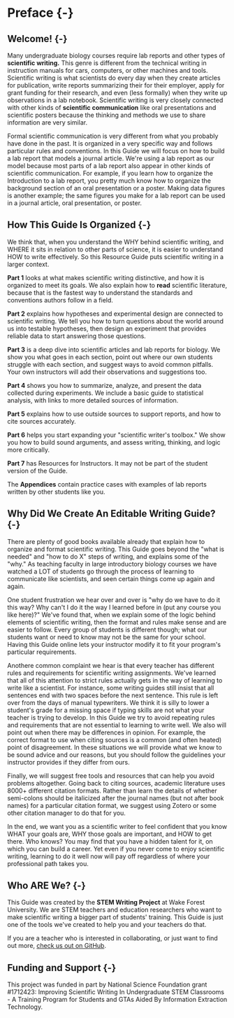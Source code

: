 # Preface {-}
## Welcome! {-}

Many undergraduate biology courses require lab reports and other types of __scientific writing.__ This genre is different from the technical writing in instruction manuals for cars, computers, or other machines and tools. Scientific writing is what scientists do every day when they create articles for publication, write reports summarizing their for their employer,  apply for grant funding for their research, and even (less formally) when they write up observations in a lab notebook. Scientific writing is very closely connected with other kinds of __scientific communication__ like oral presentations and scientific posters because the thinking and methods we use to share information are very similar.

Formal scientific communication is very different from what you probably have done in the past. It is organized in a very specific way and follows particular rules and conventions. In this Guide we will focus on how to build a lab report that models a journal article. We're using a lab report as our model because most parts of a lab report also appear in other kinds of scientific communication. For example, if you learn how to organize the Introduction to a lab report, you pretty much know how to organize the background section of an oral presentation or a poster. Making data figures is another example; the same figures you make for a lab report can be used in a journal article, oral presentation, or poster.


## How This Guide Is Organized {-}

We think that, when you understand the WHY behind scientific writing, and WHERE it sits in relation to other parts of science, it is easier to understand HOW to write effectively. So this Resource Guide puts scientific writing in a larger context. 

__Part 1__ looks at what makes scientific writing distinctive, and how it is organized to meet its goals. We also explain how to __read__ scientific literature, because that is the fastest way to understand the standards and conventions authors follow in a field. 

__Part 2__ explains how hypotheses and experimental design are connected to scientific writing. We tell you how to turn questions about the world around us into testable hypotheses, then design an experiment that provides reliable data to start answering those questions. 

__Part 3__ is a deep dive into scientific articles and lab reports for biology. We show you what goes in each section, point out where our own students struggle with each section, and suggest ways to avoid common pitfalls. Your own instructors will add their observations and suggestions too. 

__Part 4__ shows you how to summarize, analyze, and present the data collected during experiments. We include a basic guide to statistical analysis, with links to more detailed sources of information.

__Part 5__ explains how to use outside sources to support reports, and how to cite sources accurately.

__Part 6__ helps you start expanding your "scientific writer's toolbox." We show you how to build sound arguments, and assess writing, thinking, and logic more critically. 

__Part 7__ has Resources for Instructors. It may not be part of the student version of the Guide.

The __Appendices__ contain practice cases with examples of lab reports written by other students like you. 


## Why Did We Create An Editable Writing Guide? {-}

There are plenty of good books available already that explain how to organize and format scientific writing. This Guide goes beyond the "what is needed" and "how to do X" steps of writing, and explains some of the "why." As teaching faculty in large introductory biology courses we have watched a LOT of students go through the process of learning to communicate like scientists, and seen certain things come up again and again.

One student frustration we hear over and over is "why do we have to do it this way? Why can't I do it the way I learned before in (put any course you like here)?" We've found that, when we explain some of the logic behind elements of scientific writing, then the format and rules make sense and are easier to follow. Every group of students is different though; what our students want or need to know may not be the same for your school. Having this Guide online lets your instructor modify it to fit your program's particular requirements.


Anothere common complaint we hear is that every teacher has different rules and requirements for scientific writing assignments. We've learned that all of this attention to strict rules actually gets in the way of learning to write like a scientist. For instance, some writing guides still insist that all sentences end with two spaces before the next sentence. This rule is left over from the days of manual typewriters. We think it is silly to lower a student's grade for a missing space if typing skills are not what your teacher is trying to develop. In this Guide we try to avoid repeating rules and requirements that are not essential to learning to write well. We also will point out when there may be differences in opinion. For example, the correct format to use when citing sources is a common (and often heated) point of disagreement. In these situations we will provide what we know to be sound advice and our reasons, but you should follow the guidelines your instructor provides if they differ from ours.

Finally, we will suggest free tools and resources that can help you avoid problems altogether. Going back to citing sources, academic literature uses 8000+ different citation formats. Rather than learn the details of whether semi-colons should be italicized after the journal names (but not after book names) for a particular citation format, we suggest using Zotero or some other citation manager to do that for you. 

In the end, we want you as a scientific writer to feel confident that you know WHAT your goals are, WHY those goals are important, and HOW to get there. Who knows? You may find that you have a hidden talent for it, on which you can build a career. Yet even if you never come to enjoy scientific writing, learning to do it well now will pay off regardless of where your professional path takes you.


## Who ARE We? {-}
This Guide was created by the __STEM Writing Project__ at Wake Forest University. We are STEM teachers and education researchers who want to make scientific writing a bigger part of students' training. This Guide is just one of the tools we've created to help you and your teachers do that.

If you are a teacher who is interested in collaborating, or just want to find out more, [check us out on GitHub](https://github.com/adanieljohnson/stemwritingproject).


## Funding and Support {-}
This project was funded in part by National Science Foundation grant #1712423: Improving Scientific Writing In Undergraduate STEM Classrooms - A Training Program for Students and GTAs Aided By Information Extraction Technology.

